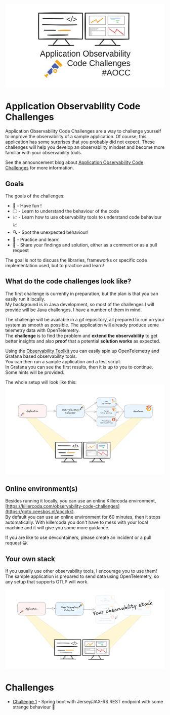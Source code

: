 ![Application Observability Code Challenges](images/aocc_cover.png)

# Application Observability Code Challenges

Application Observability Code Challenges are a way to challenge yourself to improve the observability of a sample application. Of course, this application has some surprises that you probably did not expect.
These challenges will help you develop an observability mindset and become more familiar with your observability tools.

See the announcement blog about [Application Observability Code Challenges](https://goto.ceesbos.nl/aocc) for more information.

## Goals
The goals of the challenges:
- 🎉 - Have fun !
- 🖵 - Learn to understand the behaviour of the code
- 📈 - Learn how to use observability tools to understand code behaviour 📈
- 🔍 - Spot the unexpected behaviour!
- 🤗 - Practice and learn!
- 🎁 - Share your findings and solution, either as a comment or as a pull request

The goal is not to discuss the libraries, frameworks or specific code implementation used, but to practice and learn!

## What do the code challenges look like?

The first challenge is currently in preparation, but the plan is that you can easily run it locally.   
My background is in Java development, so most of the challenges I will provide will be Java challenges. I have a number of them in mind.

The challenge will be available in a git repository, all prepared to run on your system as smooth as possible.
The application will already produce some telemetry data with OpenTelemetry.  
The **challenge** is to find the problem and **extend the observability** to get better insights and also **proof** that a potential **solution works** as expected.

Using the [Observability Toolkit](https://github.com/cbos/observability-toolkit) you can easily spin up OpenTelemetry and Grafana based observability tools.   
You can then run a sample application and a test script.   
In Grafana you can see the first results, then it is up to you to continue. Some hints will be provided.

The whole setup will look like this:    
![Application Observability flow](images/flow.png)

## Online environment(s)

Besides running it locally, you can use an online Killercoda environment, [https://killercoda.com/observability-code-challenges](https://goto.ceesbos.nl/aocckk).   
By default you can use an online environment for 60 minutes, then it stops automatically.
With killercoda you don't have to mess with your local machine and it will give you some more guidance.

If you are like to use devcontainers, please create an incident or a pull request 😀.

## Your own stack

If you usually use other observability tools, I encourage you to use them!   
The sample application is prepared to send data using OpenTelemetry, so any setup that supports OTLP will work.

![Application Observability flow with own stack](images/flow_with_own_stack.png)

# Challenges

- [Challenge 1](challenge-01/README.md) - Spring boot with Jersey/JAX-RS REST endpoint with some strange behaviour 🤔
